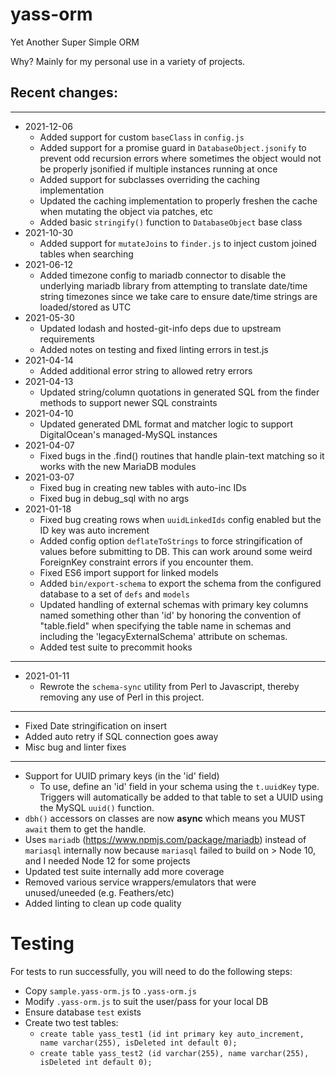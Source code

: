 # yass-orm
Yet Another Super Simple ORM

Why? Mainly for my personal use in a variety of projects.

## Recent changes:
----
* 2021-12-06
	* Added support for custom `baseClass` in `config.js`
	* Added support for a promise guard in `DatabaseObject.jsonify` to prevent odd recursion errors where sometimes the object would not be properly jsonified if multiple instances running at once
	* Added support for subclasses overriding the caching implementation
	* Updated the caching implementation to properly freshen the cache when mutating the object via patches, etc
	* Added basic `stringify()` function to `DatabaseObject` base class
* 2021-10-30
	* Added support for `mutateJoins` to `finder.js` to inject custom joined tables when searching
* 2021-06-12
	* Added timezone config to mariadb connector to disable the underlying mariadb library from attempting to translate date/time string timezones since we take care to ensure date/time strings are loaded/stored as UTC
* 2021-05-30
	* Updated lodash and hosted-git-info deps due to upstream requirements
	* Added notes on testing and fixed linting errors in test.js
* 2021-04-14
	* Added additional error string to allowed retry errors
* 2021-04-13
	* Updated string/column quotations in generated SQL from the finder methods to support newer SQL constraints
* 2021-04-10
	* Updated generated DML format and matcher logic to support DigitalOcean's managed-MySQL instances
* 2021-04-07
	* Fixed bugs in the .find() routines that handle plain-text matching so it works with the new MariaDB modules
* 2021-03-07
	* Fixed bug in creating new tables with auto-inc IDs
	* Fixed bug in debug_sql with no args
* 2021-01-18
	* Fixed bug creating rows when `uuidLinkedIds` config enabled but the ID key was auto increment
	* Added config option `deflateToStrings` to force stringification of values before submitting to DB. This can work around some weird ForeignKey constraint errors if you encounter them.
	* Fixed ES6 import support for linked models
	* Added `bin/export-schema` to export the schema from the configured database to a set of `defs` and `models`
	* Updated handling of external schemas with primary key columns named something other than 'id' by honoring the convention of "table.field" when specifying the table name in schemas and including the 'legacyExternalSchema' attribute on schemas.
	* Added test suite to precommit hooks

----
* 2021-01-11
	* Rewrote the `schema-sync` utility from Perl to Javascript, thereby removing any use of Perl in this project.

----
* Fixed Date stringification on insert
* Added auto retry if SQL connection goes away
* Misc bug and linter fixes

----

* Support for UUID primary keys (in the 'id' field)
	* To use, define an 'id' field in your schema using the `t.uuidKey` type. Triggers will automatically be added to that table to set a UUID using the MySQL `uuid()` function.
* `dbh()` accessors on classes are now **async** which means you MUST `await` them to get the handle.
* Uses `mariadb` (https://www.npmjs.com/package/mariadb) instead of `mariasql` internally now because `mariasql` failed to build on > Node 10, and I needed Node 12 for some projects
* Updated test suite internally add more coverage
* Removed various service wrappers/emulators that were unused/uneeded (e.g. Feathers/etc)
* Added linting to clean up code quality

# Testing

For tests to run successfully, you will need to do the following steps:

* Copy `sample.yass-orm.js` to `.yass-orm.js`
* Modify `.yass-orm.js` to suit the user/pass for your local DB
* Ensure database `test` exists
* Create two test tables:
	* `create table yass_test1 (id int primary key auto_increment, name varchar(255), isDeleted int default 0);`
	* `create table yass_test2 (id varchar(255), name varchar(255), isDeleted int default 0);`